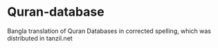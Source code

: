 # Quran-database
Bangla translation of Quran Databases in corrected spelling, which was distributed in tanzil.net
